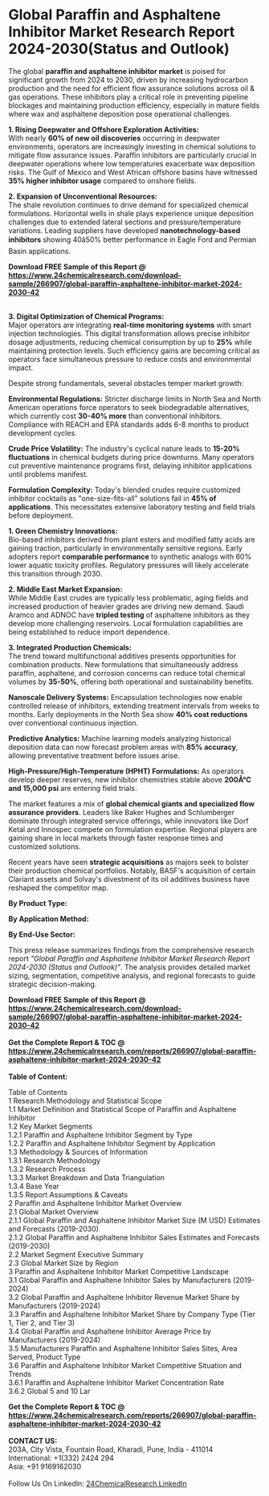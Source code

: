 <h1>Global Paraffin and Asphaltene Inhibitor Market Research Report 2024-2030(Status and Outlook)</h1><p>The global <strong>paraffin and asphaltene inhibitor market</strong> is poised for significant growth from 2024 to 2030, driven by increasing hydrocarbon production and the need for efficient flow assurance solutions across oil &amp; gas operations. These inhibitors play a critical role in preventing pipeline blockages and maintaining production efficiency, especially in mature fields where wax and asphaltene deposition pose operational challenges.</p><p><strong>1. Rising Deepwater and Offshore Exploration Activities:</strong><br>
With nearly <strong>60% of new oil discoveries</strong> occurring in deepwater environments, operators are increasingly investing in chemical solutions to mitigate flow assurance issues. Paraffin inhibitors are particularly crucial in deepwater operations where low temperatures exacerbate wax deposition risks. The Gulf of Mexico and West African offshore basins have witnessed <strong>35% higher inhibitor usage</strong> compared to onshore fields.</p><p><strong>2. Expansion of Unconventional Resources:</strong><br>
The shale revolution continues to drive demand for specialized chemical formulations. Horizontal wells in shale plays experience unique deposition challenges due to extended lateral sections and pressure/temperature variations. Leading suppliers have developed <strong>nanotechnology-based inhibitors</strong> showing 40â50% better performance in Eagle Ford and Permian Basin applications.</p><div><b>Download FREE Sample of this Report @ 
            <a href="https://www.24chemicalresearch.com/download-sample/266907/global-paraffin-asphaltene-inhibitor-market-2024-2030-42">
            https://www.24chemicalresearch.com/download-sample/266907/global-paraffin-asphaltene-inhibitor-market-2024-2030-42</a></b></div><br><p><strong>3. Digital Optimization of Chemical Programs:</strong><br>
Major operators are integrating <strong>real-time monitoring systems</strong> with smart injection technologies. This digital transformation allows precise inhibitor dosage adjustments, reducing chemical consumption by up to <strong>25%</strong> while maintaining protection levels. Such efficiency gains are becoming critical as operators face simultaneous pressure to reduce costs and environmental impact.</p><p>Despite strong fundamentals, several obstacles temper market growth:</p><p><strong>Environmental Regulations:</strong> Stricter discharge limits in North Sea and North American operations force operators to seek biodegradable alternatives, which currently cost <strong>30-40% more</strong> than conventional inhibitors. Compliance with REACH and EPA standards adds 6-8 months to product development cycles.</p><p><strong>Crude Price Volatility:</strong> The industry's cyclical nature leads to <strong>15-20% fluctuations</strong> in chemical budgets during price downturns. Many operators cut preventive maintenance programs first, delaying inhibitor applications until problems manifest.</p><p><strong>Formulation Complexity:</strong> Today's blended crudes require customized inhibitor cocktails as "one-size-fits-all" solutions fail in <strong>45% of applications</strong>. This necessitates extensive laboratory testing and field trials before deployment.</p><p><strong>1. Green Chemistry Innovations:</strong><br>
Bio-based inhibitors derived from plant esters and modified fatty acids are gaining traction, particularly in environmentally sensitive regions. Early adopters report <strong>comparable performance</strong> to synthetic analogs with 60% lower aquatic toxicity profiles. Regulatory pressures will likely accelerate this transition through 2030.</p><p><strong>2. Middle East Market Expansion:</strong><br>
While Middle East crudes are typically less problematic, aging fields and increased production of heavier grades are driving new demand. Saudi Aramco and ADNOC have <strong>tripled testing</strong> of asphaltene inhibitors as they develop more challenging reservoirs. Local formulation capabilities are being established to reduce import dependence.</p><p><strong>3. Integrated Production Chemicals:</strong><br>
The trend toward multifunctional additives presents opportunities for combination products. New formulations that simultaneously address paraffin, asphaltene, and corrosion concerns can reduce total chemical volumes by <strong>35-50%</strong>, offering both operational and sustainability benefits.</p><p><strong>Nanoscale Delivery Systems:</strong> Encapsulation technologies now enable controlled release of inhibitors, extending treatment intervals from weeks to months. Early deployments in the North Sea show <strong>40% cost reductions</strong> over conventional continuous injection.</p><p><strong>Predictive Analytics:</strong> Machine learning models analyzing historical deposition data can now forecast problem areas with <strong>85% accuracy</strong>, allowing preventative treatment before issues arise.</p><p><strong>High-Pressure/High-Temperature (HPHT) Formulations:</strong> As operators develop deeper reserves, new inhibitor chemistries stable above <strong>200Â°C and 15,000 psi</strong> are entering field trials.</p><p>The market features a mix of <strong>global chemical giants and specialized flow assurance providers</strong>. Leaders like Baker Hughes and Schlumberger dominate through integrated service offerings, while innovators like Dorf Ketal and Innospec compete on formulation expertise. Regional players are gaining share in local markets through faster response times and customized solutions.</p><p>Recent years have seen <strong>strategic acquisitions</strong> as majors seek to bolster their production chemical portfolios. Notably, BASF's acquisition of certain Clariant assets and Solvay's divestment of its oil additives business have reshaped the competitor map.</p><p><strong>By Product Type:</strong></p><p><strong>By Application Method:</strong></p><p><strong>By End-Use Sector:</strong></p><p>This press release summarizes findings from the comprehensive research report <em>"Global Paraffin and Asphaltene Inhibitor Market Research Report 2024-2030 (Status and Outlook)"</em>. The analysis provides detailed market sizing, segmentation, competitive analysis, and regional forecasts to guide strategic decision-making.</p><div><b>Download FREE Sample of this Report @ 
            <a href="https://www.24chemicalresearch.com/download-sample/266907/global-paraffin-asphaltene-inhibitor-market-2024-2030-42">
            https://www.24chemicalresearch.com/download-sample/266907/global-paraffin-asphaltene-inhibitor-market-2024-2030-42</a></b></div><br><div><b>Get the Complete Report & TOC @ 
            <a href="https://www.24chemicalresearch.com/reports/266907/global-paraffin-asphaltene-inhibitor-market-2024-2030-42">
            https://www.24chemicalresearch.com/reports/266907/global-paraffin-asphaltene-inhibitor-market-2024-2030-42</a></b></div><br>
            <b>Table of Content:</b><p>Table of Contents<br />
1 Research Methodology and Statistical Scope<br />
1.1 Market Definition and Statistical Scope of Paraffin and Asphaltene Inhibitor<br />
1.2 Key Market Segments<br />
1.2.1 Paraffin and Asphaltene Inhibitor Segment by Type<br />
1.2.2 Paraffin and Asphaltene Inhibitor Segment by Application<br />
1.3 Methodology & Sources of Information<br />
1.3.1 Research Methodology<br />
1.3.2 Research Process<br />
1.3.3 Market Breakdown and Data Triangulation<br />
1.3.4 Base Year<br />
1.3.5 Report Assumptions & Caveats<br />
2 Paraffin and Asphaltene Inhibitor Market Overview<br />
2.1 Global Market Overview<br />
2.1.1 Global Paraffin and Asphaltene Inhibitor Market Size (M USD) Estimates and Forecasts (2019-2030)<br />
2.1.2 Global Paraffin and Asphaltene Inhibitor Sales Estimates and Forecasts (2019-2030)<br />
2.2 Market Segment Executive Summary<br />
2.3 Global Market Size by Region<br />
3 Paraffin and Asphaltene Inhibitor Market Competitive Landscape<br />
3.1 Global Paraffin and Asphaltene Inhibitor Sales by Manufacturers (2019-2024)<br />
3.2 Global Paraffin and Asphaltene Inhibitor Revenue Market Share by Manufacturers (2019-2024)<br />
3.3 Paraffin and Asphaltene Inhibitor Market Share by Company Type (Tier 1, Tier 2, and Tier 3)<br />
3.4 Global Paraffin and Asphaltene Inhibitor Average Price by Manufacturers (2019-2024)<br />
3.5 Manufacturers Paraffin and Asphaltene Inhibitor Sales Sites, Area Served, Product Type<br />
3.6 Paraffin and Asphaltene Inhibitor Market Competitive Situation and Trends<br />
3.6.1 Paraffin and Asphaltene Inhibitor Market Concentration Rate<br />
3.6.2 Global 5 and 10 Lar</p><div><b>Get the Complete Report & TOC @ 
            <a href="https://www.24chemicalresearch.com/reports/266907/global-paraffin-asphaltene-inhibitor-market-2024-2030-42">
            https://www.24chemicalresearch.com/reports/266907/global-paraffin-asphaltene-inhibitor-market-2024-2030-42</a></b></div><br><b>CONTACT US:</b><br>
            203A, City Vista, Fountain Road, Kharadi, Pune, India - 411014<br>
            International: +1(332) 2424 294<br>
            Asia: +91 9169162030 <br><br>
            Follow Us On LinkedIn: <a href="https://www.linkedin.com/company/24chemicalresearch/">24ChemicalResearch LinkedIn</a>